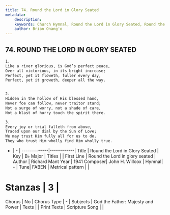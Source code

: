 ```yaml
---
title: 74. Round the Lord in Glory Seated
metadata:
    description: 
    keywords: Church Hymnal, Round the Lord in Glory Seated, Round the Lord in glory seated, 
    author: Brian Onang'o
---
```



## 74. ROUND THE LORD IN GLORY SEATED

```txt
1.
Like a river glorious, is God’s perfect peace,
Over all victorious, in its bright increase;
Perfect, yet it floweth, fuller every day,
Perfect, yet it groweth, deeper all the way.


2.
Hidden in the hollow of His blessed hand,
Never foe can follow, never traitor stand;
Not a surge of worry, not a shade of care,
Not a blast of hurry touch the spirit there.

3.
Every joy or trial falleth from above,
Traced upon our dial by the Sun of Love;
We may trust Him fully all for us to do.
They who trust Him wholly find Him wholly true.
```

- |   -  |
-------------|------------|
Title | Round the Lord in Glory Seated |
Key | B♭ Major |
Titles |  |
First Line | Round the Lord in glory seated |
Author | Richard Mant
Year | 1941
Composer| John H. Willcox |
Hymnal|  - |
Tune| FABEN |
Metrical pattern | |
# Stanzas | 3 |
Chorus | No |
Chorus Type | - |
Subjects | God the Father: Majesty and Power |
Texts |  |
Print Texts | 
Scripture Song |  |
  
